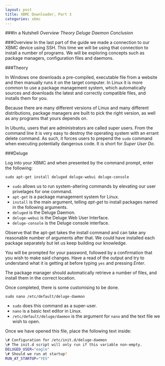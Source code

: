 ```yaml
---
layout: post
title: XBMC Downloader, Part 3
categories: xbmc
---
```


###In a Nutshell
_Overview_
_Theory_
_Deluge_
_Daemon_
_Conclusion_

###Overview
In the last part of the guide we made a connection to our XBMC device using SSH. This time we will be using that connection to install a number of programs. We will be exploring concepts such as package managers, configuration files and daemons.

###Theory

In Windows one downloads a pre-compiled, executable file from a website and then manually runs it on the target computer. In Linux it is more common to use a package management system, which automatically sources and downloads the latest and correctly compatible files, and installs them for you.

Because there are many different versions of Linux and many different distributions, package managers are built to pick the right version, as well as any programs that yours depends on.

In Ubuntu, users that are administrators are called super users. From the command line it is very easy to destroy the operating system with an errant delete command. As such, it forces users to prepend the `sudo` command when executing potentially dangerous code. It is short for _Super User Do_.

###Deluge

Log into your XBMC and when presented by the command prompt, enter the following:

`sudo apt-get install deluged deluge-webui deluge-console`

- `sudo` allows us to run system-altering commands by elevating our user privelages for one command.
- `apt-get` is a package management system for Linux.
- `install` is the main argument, telling _apt-get_ to install packages named in the following arguments.
- `deluged` is the Deluge Daemon.
- `deluge-webui` is the Deluge Web User Interface.
- `deluge-console` is the Deluge console interface.

Observe that the apt-get takes the install command and can take any reasonable number of arguments after that. We could have installed each package separately but let us keep building our knowledge.

You will be prompted for your password, followed by a confirmation that you wish to make said changes. Have a read of the output and try to understand what it is getting at before typing `yes` and pressing _Enter_.

The package manager should automatically retrieve a number of files, and install them in the correct location.

Once completed, there is some customising to be done.

`sudo nano /etc/default/deluge-daemon`

- `sudo` does this command as a super-user.
- `nano` is a basic text editor in Linux.
- `/etc/default/deluge/daemon` is the argument for `nano` and the text file we wish to open.

Once we have opened this file, place the following text inside:
```bash
\# Configuration for /etc/init.d/deluge-daemon
\# The init.d script will only run if this variable non-empty.
DELUGED_USER="eagle"
\# Should we run at startup?
RUN_AT_STARTUP="YES"
```
